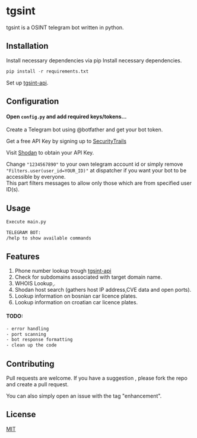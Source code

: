 # tgsint 

tgsint is a OSINT telegram bot written in python.

## Installation

Install necessary dependencies via pip
Install necessary dependencies.
```python
pip install -r requirements.txt
```

Set up [tgsint-api](https://github.com/runtimeterrorist/tgsint-api).

## Configuration

#### Open `config.py` and add required keys/tokens...

Create a Telegram bot using @botfather and get your bot token.

Get a free API Key by signing up to [SecurityTrails](https://securitytrails.com)

Visit [Shodan](https://developer.shodan.io/) to obtain your API Key.

Change `"1234567890"` to your own telegram account id or simply remove `"Filters.user(user_id=YOUR_ID)"` at dispatcher if you want your bot to be accessible by everyone.  
This part filters messages to allow only those which are from specified user ID(s).

## Usage

```bash
Execute main.py  

TELEGRAM BOT:
/help to show available commands
```

## Features

1. Phone number lookup trough [tgsint-api](https://github.com/runtimeterrorist/tgsint-api)
2. Check for subdomains associated with target domain name.
3. WHOIS Lookup¸.
4. Shodan host search (gathers host IP address,CVE data and open ports).
5. Lookup information on bosnian car licence plates.
6. Lookup information on croatian car licence plates.

#### TODO:

```bash
- error handling
- port scanning
- bot response formatting
- clean up the code
```

## Contributing

Pull requests are welcome.
If you have a suggestion , please fork the repo and create a pull request. 

You can also simply open an issue with the tag "enhancement". 

## License
[MIT](https://choosealicense.com/licenses/mit/)
